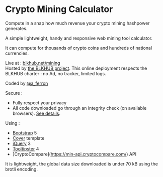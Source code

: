 # Crypto Mining Calculator

Compute in a snap how much revenue your crypto mining hashpower generates.

A simple lightweight, handy and responsive web mining tool calculator.

It can compute for thousands of crypto coins and hundreds of national currencies.

Live at : [blkhub.net/mining](https://blkhub.net/mining/)  
Hosted by [the BLKHUB project](https://blkhub.net). This online deployment respects the BLKHUB charter : no Ad, no tracker, limited logs.

Coded by [@a_ferron](https://twitter.com/a_ferron)

Secure :
* Fully respect your privacy
* All code downloaded go through an integrity check (on available browsers). [See details](https://developer.mozilla.org/en-US/docs/Web/Security/Subresource_Integrity).

Using :
* [Bootstrap](https://getbootstrap.com/) 5
* [Cover](https://getbootstrap.com/docs/5.0/examples/cover/) template
* [jQuery](https://jquery.com/) 3
* [Tooltipster](https://calebjacob.github.io/tooltipster/) 4
* ]CryptoCompare](https://min-api.cryptocompare.com/) API

It is lightweight, the global data size downloaded is under 70 kB using the brotli encoding.
